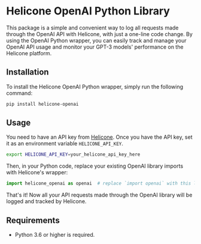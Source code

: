 # Helicone OpenAI Python Library

This package is a simple and convenient way to log all requests made through the OpenAI API with Helicone, with just a one-line code change. By using the  OpenAI Python wrapper, you can easily track and manage your OpenAI API usage and monitor your GPT-3 models' performance on the Helicone platform.

## Installation

To install the Helicone OpenAI Python wrapper, simply run the following command:

```bash
pip install helicone-openai
```

## Usage
You need to have an API key from [Helicone](https://www.helicone.ai/). Once you have the API key, set it as an environment variable `HELICONE_API_KEY`.

```bash
export HELICONE_API_KEY=your_helicone_api_key_here
```

Then, in your Python code, replace your existing OpenAI library imports with Helicone's wrapper:

```python
import helicone_openai as openai  # replace `import openai` with this line
```

That's it! Now all your API requests made through the OpenAI library will be logged and tracked by Helicone.

## Requirements
- Python 3.6 or higher is required.

[1]: https://www.helicone.ai/